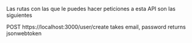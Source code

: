 Las rutas con las que le puedes hacer peticiones a esta API son las siguientes

POST https://localhost:3000/user/create
takes email, password
returns jsonwebtoken
